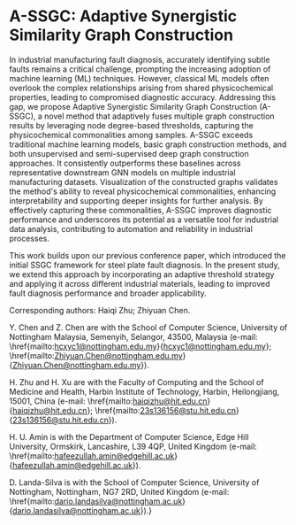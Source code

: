 # A-SSGC: Adaptive Synergistic Similarity Graph Construction 
In industrial manufacturing fault diagnosis, accurately identifying subtle faults remains a critical challenge, prompting the increasing adoption of machine learning (ML) techniques.  However, classical ML models often overlook the complex relationships arising from shared physicochemical properties, leading to compromised diagnostic accuracy. Addressing this gap, we propose Adaptive Synergistic Similarity Graph Construction (A-SSGC), a novel method that adaptively fuses multiple graph construction results by leveraging node degree-based thresholds, capturing the physicochemical commonalities among samples. A-SSGC exceeds traditional machine learning models, basic graph construction methods, and both unsupervised and semi-supervised deep graph construction approaches. It consistently outperforms these baselines across representative downstream GNN models on multiple industrial manufacturing datasets. Visualization of the constructed graphs validates the method's ability to reveal physicochemical commonalities, enhancing interpretability and supporting deeper insights for further analysis. By effectively capturing these commonalities, A-SSGC improves diagnostic performance and underscores its potential as a versatile tool for industrial data analysis, contributing to automation and reliability in industrial processes.

This work builds upon our previous conference paper, which introduced the initial SSGC framework for steel plate fault diagnosis. In the present study, we extend this approach by incorporating an adaptive threshold strategy and applying it across different industrial materials, leading to improved fault diagnosis performance and broader applicability.

Corresponding authors: Haiqi Zhu; Zhiyuan Chen.

Y. Chen and Z. Chen are with the School of Computer Science, University of Nottingham Malaysia, Semenyih, Selangor, 43500, Malaysia (e-mail: \href{mailto:hcxyc1@nottingham.edu.my}{hcxyc1@nottingham.edu.my}; \href{mailto:Zhiyuan.Chen@nottingham.edu.my}{Zhiyuan.Chen@nottingham.edu.my}).

H. Zhu and H. Xu are with the Faculty of Computing and the School of Medicine and Health, Harbin Institute of Technology, Harbin, Heilongjiang, 15001, China (e-mail: \href{mailto:haiqizhu@hit.edu.cn}{haiqizhu@hit.edu.cn}; \href{mailto:23s136156@stu.hit.edu.cn}{23s136156@stu.hit.edu.cn}).

H. U. Amin is with the Department of Computer Science, Edge Hill University, Ormskirk, Lancashire, L39 4QP, United Kingdom (e-mail: \href{mailto:hafeezullah.amin@edgehill.ac.uk}{hafeezullah.amin@edgehill.ac.uk}).

D. Landa-Silva is with the School of Computer Science, University of Nottingham, Nottingham, NG7 2RD, United Kingdom (e-mail: \href{mailto:dario.landasilva@nottingham.ac.uk}{dario.landasilva@nottingham.ac.uk}).}

